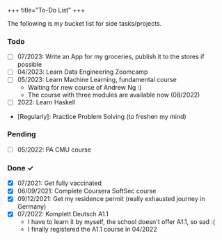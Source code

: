 +++
title="To-Do List"
+++

The following is my bucket list for side tasks/projects.

### Todo
- [ ] 07/2023: Write an App for my groceries, publish it to the stores if possible
- [ ] 04/2023: Learn Data Engineering Zoomcamp
- [ ] 05/2023: Learn Machine Learning, fundamental course
  - Waiting for new course of Andrew Ng :)
  - The course with three modules are available now (08/2022)
- [ ] 2022: Learn Haskell
- [Regularly]: Practice Problem Solving (to freshen my mind)

### Pending
- [ ] 05/2022: PA CMU course

### Done ✓
- [x] 07/2021: Get fully vaccinated
- [x] 06/09/2021: Complete Coursera SoftSec course
- [x] 09/12/2021: Get my residence permit (really exhausted journey in Germany)
- [x] 07/2022: Komplett Deutsch A1.1
  - I have to learn it by myself, the school doesn't offer A1.1, so sad :(
  - I finally registered the A1.1 course in 04/2022
